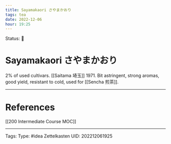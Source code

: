 ```yaml
---
title: Sayamakaori さやまかおり
tags: tea
date: 2022-12-06
hour: 19:25
---
```

Status: 🌱
# Sayamakaori さやまかおり

2% of used cultivars. [[Saitama 埼玉]] 1971. Bit astringent, strong aromas, good yield, resistant to cold, used for [[Sencha 煎茶]].




---
# References

[[200 Intermediate Course MOC]]

---
Tags:
Type: #idea
Zettelkasten UID: 202212061925
